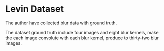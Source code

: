 # Levin Dataset

The author have collected blur data with ground truth.

The dataset ground truth include four images and eight blur kernels, 
make the each image convolute with each blur kernel, produce to thirty-two blur images.